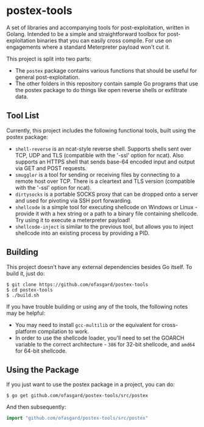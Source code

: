 # postex-tools

A set of libraries and accompanying tools for post-exploitation, written in Golang. Intended to be a simple and straightforward toolbox for post-exploitation binaries that you can easily cross compile. For use on engagements where a standard Meterpreter payload won't cut it. 

This project is split into two parts:

- The `postex` package contains various functions that should be useful for general post-exploitation.
- The other folders in this repository contain sample Go programs that use the postex package to do things like open reverse shells or exfiltrate data.

## Tool List

Currently, this project includes the following functional tools, built using the postex package:

- `shell-reverse` is an ncat-style reverse shell. Supports shells sent over TCP, UDP and TLS (compatible with the '-ssl' option for ncat). Also supports an HTTPS shell that sends base-64 encoded input and output via GET and POST requests.
- `smuggler` is a tool for sending or receiving files by connecting to a remote host over TCP. There is a cleartext and TLS version (compatible with the '-ssl' option for ncat).
- `dirtysocks` is a portable SOCKS proxy that can be dropped onto a server and used for pivoting via SSH port forwarding.
- `shellcode` is a simple tool for executing shellcode on Windows or Linux - provide it with a hex string or a path to a binary file containing shellcode. Try using it to execute a meterpreter payload!
- `shellcode-inject` is similar to the previous tool, but allows you to inject shellcode into an existing process by providing a PID.

## Building

This project doesn't have any external dependencies besides Go itself. To build it, just do:

```shell
$ git clone https://github.com/ofasgard/postex-tools
$ cd postex-tools
$ ./build.sh
```

If you have trouble building or using any of the tools, the following notes may be helpful:

- You may need to install `gcc-multilib` or the equivalent for cross-platform compilation to work.
- In order to use the shellcode loader, you'll need to set the GOARCH variable to the correct architecture - `386` for 32-bit shellcode, and `amd64` for 64-bit shellcode.

## Using the Package

If you just want to use the postex package in a project, you can do:

```shell
$ go get github.com/ofasgard/postex-tools/src/postex
```

And then subsequently:

```go
import "github.com/ofasgard/postex-tools/src/postex"
```
